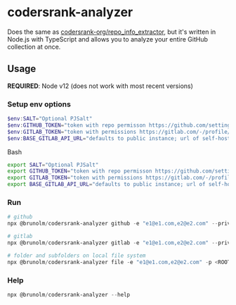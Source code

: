 # codersrank-analyzer

Does the same as [codersrank-org/repo_info_extractor](https://github.com/codersrank-org/repo_info_extractor/tree/master), but it's written in Node.js with TypeScript and allows you to analyze your entire GitHub collection at once.

## Usage

**REQUIRED**: Node v12 (does not work with most recent versions)

### Setup env options

```powershell
$env:SALT="Optional PJSalt"
$env:GITHUB_TOKEN="token with repo permisson https://github.com/settings/tokens"
$env:GITLAB_TOKEN="token with permissions https://gitlab.com/-/profile/personal_access_tokens"
$env:BASE_GITLAB_API_URL="defaults to public instance; url of self-hosted gitlab instance: https://gitlab.company.net/api/v4"
```

Bash

```bash
export SALT="Optional PJSalt"
export GITHUB_TOKEN="token with repo permisson https://github.com/settings/tokens"
export GITLAB_TOKEN="token with permissions https://gitlab.com/-/profile/personal_access_tokens"
export BASE_GITLAB_API_URL="defaults to public instance; url of self-hosted gitlab instance: https://gitlab.company.net/api/v4"
```

### Run

```powershell
# github
npx @brunolm/codersrank-analyzer github -e "e1@e1.com,e2@e2.com" --private --upload

# gitlab
npx @brunolm/codersrank-analyzer gitlab -e "e1@e1.com,e2@e2.com" --private --upload

# folder and subfolders on local file system
npx @brunolm/codersrank-analyzer file -e "e1@e1.com,e2@e2.com" -p <ROOT_PATH> --upload
```

### Help

```powershell
npx @brunolm/codersrank-analyzer --help
```

